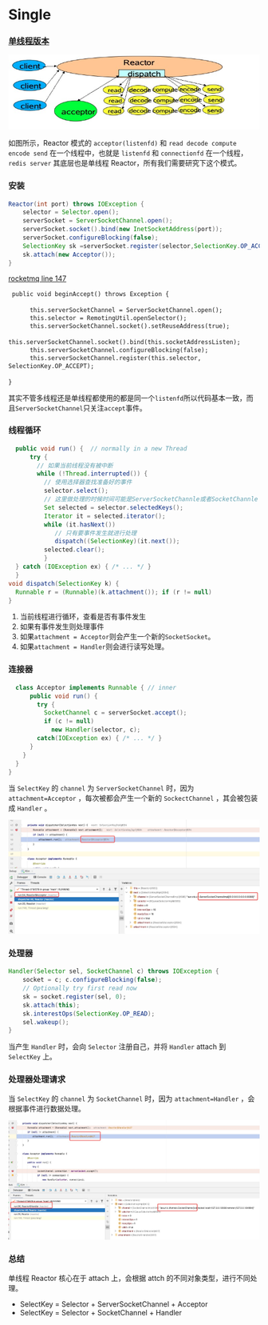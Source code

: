 # Single

### [单线程版本](https://github.com/sona0402/netty/commit/9bf11da99190cdbe8b6e19cb4a2859f8996d8823)

![An image](../reactor/image/reactor-single.jpg)

如图所示，Reactor 模式的 `acceptor(listenfd)` 和 `read decode compute encode send` 在一个线程中，也就是 `listenfd` 和 `connectionfd` 在一个线程， `redis server` 其底层也是单线程 Reactor，所有我们需要研究下这个模式。

### 安装

```java
Reactor(int port) throws IOException {
    selector = Selector.open();
    serverSocket = ServerSocketChannel.open();
    serverSocket.socket().bind(new InetSocketAddress(port));
    serverSocket.configureBlocking(false);
    SelectionKey sk =serverSocket.register(selector,SelectionKey.OP_ACCEPT);
    sk.attach(new Acceptor());
}
```

[rocketmq line 147](https://github.com/apache/rocketmq/blob/master/store/src/main/java/org/apache/rocketmq/store/ha/HAService.java#L168)

```javaå
 public void beginAccept() throws Exception {

      this.serverSocketChannel = ServerSocketChannel.open();
      this.selector = RemotingUtil.openSelector();
      this.serverSocketChannel.socket().setReuseAddress(true);
      this.serverSocketChannel.socket().bind(this.socketAddressListen);
      this.serverSocketChannel.configureBlocking(false);
      this.serverSocketChannel.register(this.selector, SelectionKey.OP_ACCEPT);

}

```

其实不管多线程还是单线程都使用的都是同一个`listenfd`所以代码基本一致，而且`ServerSocketChannel`只关注`accept`事件。

### 线程循环

```java
  public void run() {  // normally in a new Thread
      try {
        // 如果当前线程没有被中断
        while (!Thread.interrupted()) {
          // 使用选择器查找准备好的事件
          selector.select();
          // 这里做处理的时候时间可能是ServerSocketChannle或者SocketChannle
          Set selected = selector.selectedKeys();
          Iterator it = selected.iterator();
          while (it.hasNext())
             // 只有要事件发生就进行处理
             dispatch((SelectionKey)(it.next());
          selected.clear();
          }
  } catch (IOException ex) { /* ... */ }
  }
void dispatch(SelectionKey k) {
  Runnable r = (Runnable)(k.attachment()); if (r != null)
}
```

1. 当前线程进行循环，查看是否有事件发生
2. 如果有事件发生则处理事件
3. 如果`attachment = Acceptor`则会产生一个新的`SocketSocket`。
4. 如果`attachment = Handler`则会进行读写处理。

### 连接器

```java
  class Acceptor implements Runnable { // inner
      public void run() {
        try {
          SocketChannel c = serverSocket.accept();
          if (c != null)
            new Handler(selector, c);
        catch(IOException ex) { /* ... */ }
      }
    }
  }
}
```

当 `SelectKey` 的 `channel` 为 `ServerSocketChannel` 时，因为 `attachment=Acceptor` ，每次被都会产生一个新的 `SockectChannel` ，其会被包装成 `Handler` 。

![An image](../reactor/image/single-acceptor.jpg)

### 处理器

```java
Handler(Selector sel, SocketChannel c) throws IOException {
    socket = c; c.configureBlocking(false);
    // Optionally try first read now
    sk = socket.register(sel, 0);
    sk.attach(this);
    sk.interestOps(SelectionKey.OP_READ);
    sel.wakeup();
}
```

当产生 `Handler` 时，会向 `Selector` 注册自己，并将 `Handler` attach 到 `SelectKey` 上。

### 处理器处理请求

当 `SelectKey` 的 `channel` 为 `SocketChannel` 时，因为 `attachment=Handler` ，会根据事件进行数据处理。

![An image](../reactor/image/single-handler.jpg)

### 总结

单线程 Reactor 核心在于 attach 上，会根据 attch 的不同对象类型，进行不同处理。

* SelectKey = Selector + ServerSocketChannel + Acceptor
* SelectKey = Selector + SocketChannel + Handler
